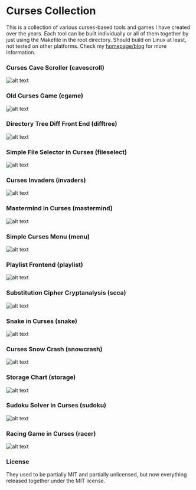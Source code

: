 # Curses Collection

This is a collection of various curses-based tools and games I have created over the years.
Each tool can be built individually or all of them together by just using the Makefile in the root directory.
Should build on Linux at least, not tested on other platforms.
Check my [homepage/blog](https://kobolt.github.io) for more information.

### Curses Cave Scroller (cavescroll)
![alt text](screenshots/cavescroll.png)

### Old Curses Game (cgame)
![alt text](screenshots/cgame.png)

### Directory Tree Diff Front End (difftree)
![alt text](screenshots/difftree.png)

### Simple File Selector in Curses (fileselect)
![alt text](screenshots/fileselect.png)

### Curses Invaders (invaders)
![alt text](screenshots/invaders.png)

### Mastermind in Curses (mastermind)
![alt text](screenshots/mastermind.png)

### Simple Curses Menu (menu)
![alt text](screenshots/menu.png)

### Playlist Frontend (playlist)
![alt text](screenshots/playlist.png)

### Substitution Cipher Cryptanalysis (scca)
![alt text](screenshots/scca.png)

### Snake in Curses (snake)
![alt text](screenshots/snake.png)

### Curses Snow Crash (snowcrash)
![alt text](screenshots/snowcrash.png)

### Storage Chart (storage)
![alt text](screenshots/storage.png)

### Sudoku Solver in Curses (sudoku)
![alt text](screenshots/sudoku.png)

### Racing Game in Curses (racer)
![alt text](screenshots/racer.png)

### License

They used to be partially MIT and partially unlicensed, but now everything released together under the MIT license.


